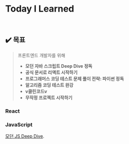 # Today  I  Learned

<br />

## :heavy_check_mark: 목표

> 프론트엔드 개발자를 위해
> - **모던 자바 스크립트 Deep Dive 정독**
> - **공식 문서로 리액트 시작하기**
> - **프로그래머스 코딩 테스트 문제 풀이 전략: 파이썬 정독**
> - **알고리즘 코딩 테스트 완강**
> - **v클린코드v**
> - **무작정 프로젝트 시작하기**


### React
### JavaScript
[모던 JS Deep Dive]((https://github.com/leeluse/TIL/tree/main/JavaScript/%EB%AA%A8%EB%8D%98%20JS%20DeepDive)https://github.com/leeluse/TIL/tree/main/JavaScript/%EB%AA%A8%EB%8D%98%20JS%20DeepDive).
